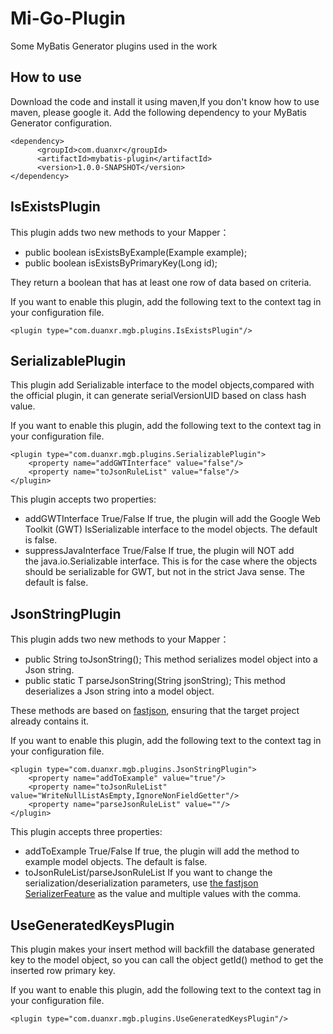 # Mi-Go-Plugin
Some MyBatis Generator plugins used in the work
## How to use 
Download the code and install it using maven,If you don't know how to use maven, please google it.
Add the following dependency to your MyBatis Generator configuration.
```
<dependency>
      <groupId>com.duanxr</groupId>
      <artifactId>mybatis-plugin</artifactId>
      <version>1.0.0-SNAPSHOT</version>
</dependency>
```
## IsExistsPlugin
This plugin adds two new methods to your Mapper：
* public boolean isExistsByExample(Example example);
* public boolean isExistsByPrimaryKey(Long id);

They return a boolean that has at least one row of data based on criteria.

If you want to enable this plugin, add the following text to the context tag in your configuration file.
```
<plugin type="com.duanxr.mgb.plugins.IsExistsPlugin"/>
```
## SerializablePlugin
This plugin add Serializable interface to the model objects,compared with the official plugin, it can generate serialVersionUID based on class hash value.

If you want to enable this plugin, add the following text to the context tag in your configuration file.
```
<plugin type="com.duanxr.mgb.plugins.SerializablePlugin">
    <property name="addGWTInterface" value="false"/>
    <property name="toJsonRuleList" value="false"/>
</plugin>
```

This plugin accepts two properties:
* addGWTInterface True/False
If true, the plugin will add the Google Web Toolkit (GWT) IsSerializable interface to the model objects. The default is false.
* suppressJavaInterface True/False
If true, the plugin will NOT add the java.io.Serializable interface. This is for the case where the objects should be serializable for GWT, but not in the strict Java sense. The default is false.

## JsonStringPlugin
This plugin adds two new methods to your Mapper：
* public String toJsonString();
    This method serializes model object into a Json string.
* public static T parseJsonString(String jsonString);
    This method deserializes a Json string into a model object.
    
These methods are based on [fastjson](https://github.com/alibaba/fastjson), ensuring that the target project already contains it.

If you want to enable this plugin, add the following text to the context tag in your configuration file.
```
<plugin type="com.duanxr.mgb.plugins.JsonStringPlugin">  
    <property name="addToExample" value="true"/>  
    <property name="toJsonRuleList" value="WriteNullListAsEmpty,IgnoreNonFieldGetter"/>  
    <property name="parseJsonRuleList" value=""/>
</plugin>
```
This plugin accepts three properties:
* addToExample True/False
If true, the plugin will add the method to example model objects. The default is false.
* toJsonRuleList/parseJsonRuleList
If you want to change the serialization/deserialization parameters, use [the fastjson SerializerFeature](https://github.com/alibaba/fastjson) as the value and multiple values with the comma.

## UseGeneratedKeysPlugin
This plugin makes your insert method will backfill the database generated key to the model object, so you can call the object getId() method to get the inserted row primary key.

If you want to enable this plugin, add the following text to the context tag in your configuration file.
```
<plugin type="com.duanxr.mgb.plugins.UseGeneratedKeysPlugin"/>
```